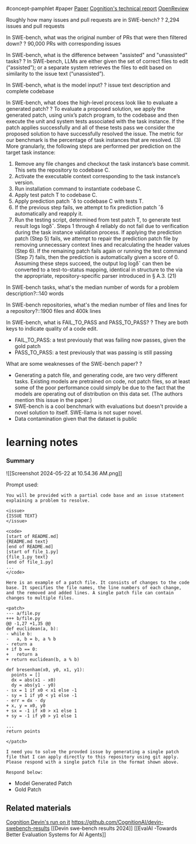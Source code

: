 #concept-pamphlet #paper [Paper](https://arxiv.org/pdf/2310.06770) [Cognition's technical report](https://www.cognition.ai/blog/swe-bench-technical-report) [OpenReview](https://openreview.net/forum?id=VTF8yNQM66)

Roughly how many issues and pull requests are in SWE-bench?
?
2,294 issues and pull requests

In SWE-bench, what was the original number of PRs that were then filtered down?
?
90,000 PRs with corresponding issues

In SWE-bench, what is the difference between "assisted" and "unassisted" tasks?
?
In SWE-bench, LLMs are either given the set of correct files to edit (“assisted”); or a separate system retrieves the files to edit based on similarity to the issue text (“unassisted”).
<!--SR:!2024-10-11,81,252-->

In SWE-bench, what is the model input?
?
issue text description and complete codebase

In SWE-bench, what does the high-level process look like to evaluate a generated patch?
?
To evaluate a proposed solution, we apply the generated patch, using unix’s patch program, to the codebase and then execute the unit and system tests associated with the task instance. If the patch applies successfully and all of these tests pass we consider the proposed solution to have successfully resolved the issue. The metric for our benchmark is the percentage of task instances that are resolved. (3)
More granularly, the following steps are performed per prediction on the target task instance:
1. Remove any file changes and checkout the task instance’s base commit. This sets the repository to codebase C.
2. Activate the executable context corresponding to the task instance’s version.
3. Run installation command to instantiate codebase C.
4. Apply test patch T to codebase C.
5. Apply prediction patch ˆδ to codebase C with tests T.
6. If the previous step fails, we attempt to fix prediction patch ˆδ automatically and reapply it.
7. Run the testing script, determined from test patch T, to generate test result logs logδˆ.
Steps 1 through 4 reliably do not fail due to verification during the task instance validation process. If applying the prediction patch (Step 5) fails, we attempt to repair the prediction patch file by removing unnecessary context lines and recalculating the header values (Step 6). If the remaining patch fails again or running the test command (Step 7) fails, then the prediction is automatically given a score of 0. Assuming these steps succeed, the output log logδˆ can then be converted to a test-to-status mapping, identical in structure to the via the appropriate, repository-specific parser introduced in § A.3. (21)
<!--SR:!2025-01-09,114,230-->

In SWE-bench tasks, what's the median number of words for a problem description?::140 words
<!--SR:!2024-06-01,3,250-->

In SWE-bench repositories, what's the median number of files and lines for a repository?::1900 files and 400k lines
<!--SR:!2024-05-30,1,230-->

In SWE-bench, what is FAIL_TO_PASS and PASS_TO_PASS?
?
They are both keys to indicate quality of a code edit.
-  FAIL_TO_PASS: a test previously that was failing now passes, given the gold patch
- PASS_TO_PASS: a test previously that was passing is still passing

What are some weaknesses of the SWE-bench paper?
?
- Generating a patch file, and generating code, are two very different tasks. Existing models are pretrained on code, not patch files, so at least some of the poor performance could simply be due to the fact that the models are operating out of distribution on this data set. (The authors mention this issue in the paper.)
- SWE-bench is a cool benchmark with evaluations but doesn't provide a novel solution to itself. SWE-llama is not super novel.
- Data contamination given that the dataset is public

# learning notes
### Summary
<!--SR:!2024-10-27,97,290--> 

![[Screenshot 2024-05-22 at 10.54.36 AM.png]]

Prompt used: 
```
You will be provided with a partial code base and an issue statement explaining a problem to resolve. 

<issue>
{ISSUE TEXT} 
</issue>

<code> 
[start of README.md] 
{README.md text} 
[end of README.md] 
[start of file_1.py] 
{file_1.py text} 
[end of file_1.py] 
...
</code>

Here is an example of a patch file. It consists of changes to the code base. It specifies the file names, the line numbers of each change, and the removed and added lines. A single patch file can contain changes to multiple files. 

<patch>
--- a/file.py 
+++ b/file.py 
@@ -1,27 +1,35 @@ 
def euclidean(a, b): 
- while b: 
-   a, b = b, a % b 
- return a 
+ if b == 0: 
+   return a 
+ return euclidean(b, a % b) 

def bresenham(x0, y0, x1, y1): 
  points = [] 
  dx = abs(x1 - x0) 
  dy = abs(y1 - y0) 
- sx = 1 if x0 < x1 else -1 
- sy = 1 if y0 < y1 else -1 
- err = dx - dy 
+ x, y = x0, y0 
+ sx = -1 if x0 > x1 else 1 
+ sy = -1 if y0 > y1 else 1

...
return points 

</patch>

I need you to solve the provded issue by generating a single patch file that I can apply directly to this repository using git apply. Please respond with a single patch file in the format shown above. 

Respond below:
```

- Model Generated Patch
- Gold Patch
## Related materials
[Cognition Devin's run on it](https://www.cognition.ai/blog/swe-bench-technical-report)
https://github.com/CognitionAI/devin-swebench-results
[[Devin swe-bench results 2024]]
[[EvalAI -Towards Better Evaluation Systems for AI Agents]]

